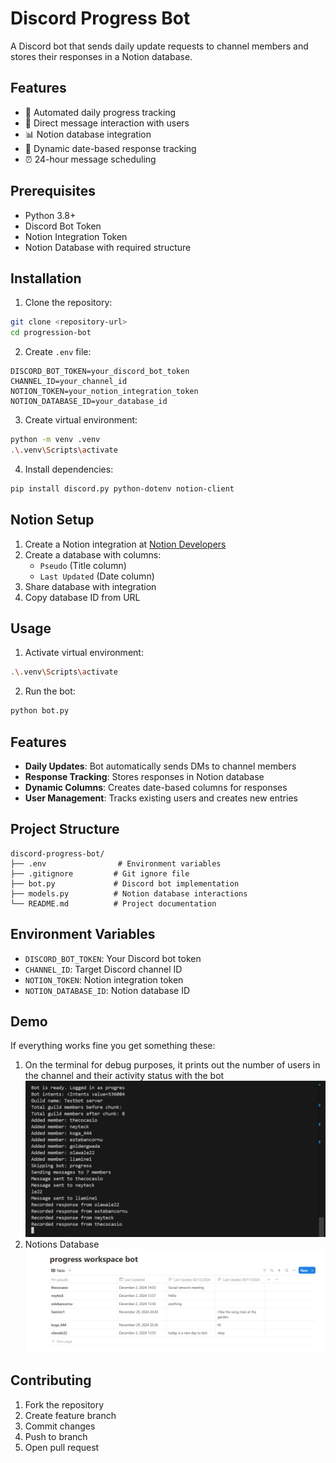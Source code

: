 # Discord Progress Bot

A Discord bot that sends daily update requests to channel members and stores their responses in a Notion database.

## Features

- 🤖 Automated daily progress tracking
- 📝 Direct message interaction with users
- 📊 Notion database integration
- 📅 Dynamic date-based response tracking
- ⏰ 24-hour message scheduling

## Prerequisites

- Python 3.8+
- Discord Bot Token
- Notion Integration Token
- Notion Database with required structure

## Installation

1. Clone the repository:
```bash
git clone <repository-url>
cd progression-bot
```

2. Create `.env` file:
```properties
DISCORD_BOT_TOKEN=your_discord_bot_token
CHANNEL_ID=your_channel_id
NOTION_TOKEN=your_notion_integration_token
NOTION_DATABASE_ID=your_database_id
```


3. Create virtual environment:
```bash
python -m venv .venv
.\.venv\Scripts\activate
```

4. Install dependencies:
```bash
pip install discord.py python-dotenv notion-client
```


## Notion Setup

1. Create a Notion integration at [Notion Developers](https://www.notion.so/my-integrations)
2. Create a database with columns:
   - `Pseudo` (Title column)
   - `Last Updated` (Date column)
3. Share database with integration
4. Copy database ID from URL

## Usage

1. Activate virtual environment:
```bash
.\.venv\Scripts\activate
```

2. Run the bot:
```bash
python bot.py
```

## Features

- **Daily Updates**: Bot automatically sends DMs to channel members
- **Response Tracking**: Stores responses in Notion database
- **Dynamic Columns**: Creates date-based columns for responses
- **User Management**: Tracks existing users and creates new entries

## Project Structure

```
discord-progress-bot/
├── .env                # Environment variables
├── .gitignore         # Git ignore file
├── bot.py             # Discord bot implementation
├── models.py          # Notion database interactions
└── README.md          # Project documentation
```

## Environment Variables

- `DISCORD_BOT_TOKEN`: Your Discord bot token
- `CHANNEL_ID`: Target Discord channel ID
- `NOTION_TOKEN`: Notion integration token
- `NOTION_DATABASE_ID`: Notion database ID


## Demo

If everything works fine you get something these:
1. On the terminal for debug purposes, it prints out the number of users in the channel and their activity status with the bot
![Bot Activity Diagram](./readimg/Capture%20d’écran%20(5).png)
2. Notions Database
![Notion Database Diagram](./readimg/Capture%20d’écran%20(6).png)



## Contributing

1. Fork the repository
2. Create feature branch
3. Commit changes
4. Push to branch
5. Open pull request

